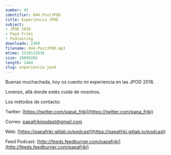 ```yaml
---
number: 45
identifier: 044.PostJPOD
title: Experiencia JPOD
subject:
- JPOD 2018
- Papá Friki
- Podcasting
downloads: 2309
filename: 044.PostJPOD.mp3
mtime: 1539112638
size: 26609265
length: 1464
slug: experiencia-jpod
---
```

Buenas muchachada, hoy os cuento mi experiencia en las JPOD 2018.   

Lorenzo, allá donde estés cuida de nosotros.

Los métodos de contacto:

Twitter: [https://twitter.com/papa\_friki](https://twitter.com/papa_friki)

Correo: [papafrikipodast@gmail.com](https://archive.org/details/papafrikipodast@gmail.com)

Web: [https://papafriki.gitlab.io/podcast](https://papafriki.gitlab.io/podcast)

Feed Podcast: [http://feeds.feedburner.com/papafriki](http://feeds.feedburner.com/papafriki)